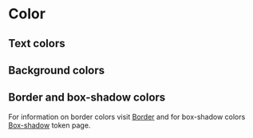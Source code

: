<script setup>
import CdxDocsTokensTable from '../../src/components/tokens/TokensTable.vue';
import tokens from '@wikimedia/codex-design-tokens/dist/index.json';
</script>

# Color

## Text colors

<cdx-docs-tokens-table
	:tokens="tokens.color"
	token-demo="CdxDocsTokenDemo"
	token-category="color"
	css-property="background-color"
/>

## Background colors

<cdx-docs-tokens-table
	:tokens="tokens['background-color']"
	token-demo="CdxDocsTokenDemo"
	token-category="color"
	css-property="background-color"
/>

## Border and box-shadow colors

For information on border colors visit
[Border](/design-tokens/border) and for box-shadow colors [Box-shadow](/design-tokens/box-shadow)
token page.